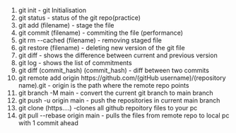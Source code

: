 <ol> 
  <li>git init - git Initialisation</li>
  <li>git status - status of the git repo(practice)</li>
  <li>git add (filename) - stage the file</li>
  <li>git commit (filename) - commiting the file (performance)</li>
  <li>git rm --cached (filename) - removing staged file</li>
  <li>git restore (filename) - deleting new version of the git file</li>
  <li>git diff - shows the difference between current and previous version</li>
  <li>git log - shows the list of commitments</li>
  <li>git diff (commit_hash) (commit_hash) - diff between two commits</li>
  <li>git remote add origin https://github.com/(gitHub username)/(repository name).git - origin is the path where the remote repo points</li>
  <li>git branch -M main - convert the current git branch to main branch</li>
  <li>git push -u origin main - push the repositories in current main branch</li>
  <li>git clone (https....) -clones all github repoitory files to your pc</li>
  <li>git pull --rebase origin main - pulls the files from remote repo to local pc with 1 commit ahead</li>
</ol>

